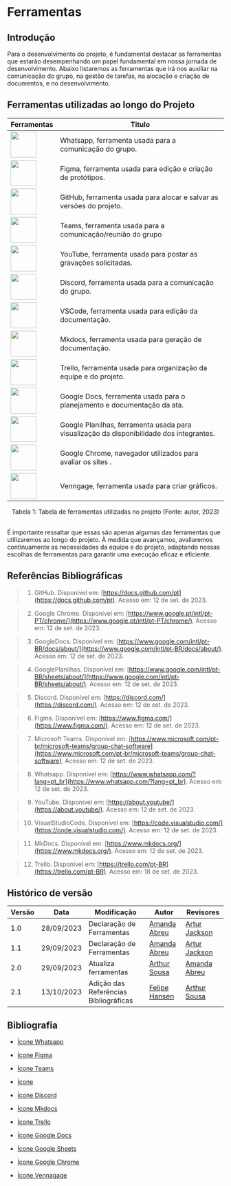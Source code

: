 # Ferramentas

## Introdução

Para o desenvolvimento do projeto, é fundamental destacar as ferramentas que estarão desempenhando um papel fundamental em nossa jornada de desenvolvimento. Abaixo listaremos as ferramentas que irá nos auxiliar na comunicação do grupo, na gestão de tarefas, na alocação e criação de documentos, e no desenvolvimento.

## Ferramentas utilizadas ao longo do Projeto

| Ferramentas   | Titulo                |
|--------------|-----------------------|
| <img src="https://i.pinimg.com/564x/e6/85/55/e685555d3879dd2407d668086ee7208a.jpg" width=60>   | Whatsapp, ferramenta usada para a comunicação do grupo. |
| <img src="https://i.pinimg.com/564x/17/06/c9/1706c9f16bd08eb5e03f1df3e0a94a1c.jpg" width=60>   | Figma, ferramenta usada para edição e criação de protótipos. |
| <img src="https://i.pinimg.com/564x/f9/a6/12/f9a6129b0d10fd385e85a8cc50e25e15.jpg" width=60>   | GitHub, ferramenta usada para alocar e salvar as versões do projeto. |
| <img src="https://i.pinimg.com/564x/7f/2d/ec/7f2deca4b7b1b4821d04bc274f6d5952.jpg" width=60>   | Teams, ferramenta usada para a comunicação/reunião do grupo |
| <img src="https://i.pinimg.com/564x/9c/d5/00/9cd500ccd6f558737c0d7f40773ec592.jpg" width=60>   | YouTube, ferramenta usada para postar as gravações solicitadas. |
| <img src="https://i.pinimg.com/736x/3c/01/4a/3c014a1bf0cd1f1f2afe8f1d777c3f7a.jpg" width=60>   | Discord, ferramenta usada para a comunicação do grupo. |
| <img src="https://i.pinimg.com/564x/60/b9/04/60b904c289a5efab59301fbede03dc84.jpg" width=60>   | VSCode, ferramenta usada para edição da documentação. |
| <img src="https://gdm-catalog-fmapi-prod.imgix.net/ProductLogo/37521c65-4bd8-44fb-ac25-f80bbe193828.png?auto=format,compress&size=150" width=60>   | Mkdocs, ferramenta usada para geração de documentação. |
| <img src="https://cdn.icon-icons.com/icons2/2415/PNG/512/trello_plain_logo_icon_146319.png" width=60>   | Trello, ferramenta usada para organização da equipe e do projeto. |
| <img src="https://upload.wikimedia.org/wikipedia/commons/thumb/0/01/Google_Docs_logo_%282014-2020%29.svg/47px-Google_Docs_logo_%282014-2020%29.svg.png?20220322143607" width=60>   | Google Docs, ferramenta usada para o planejamento e documentação da ata. |
| <img src="https://upload.wikimedia.org/wikipedia/commons/3/30/Google_Sheets_logo_%282014-2020%29.svg" width=60>   | Google Planilhas, ferramenta usada para visualização da disponibilidade dos integrantes. |
| <img src="https://upload.wikimedia.org/wikipedia/commons/e/e1/Google_Chrome_icon_%28February_2022%29.svg" width=60>   | Google Chrome, navegador utilizados para avaliar os sites . |
| <img src="https://infograph.venngage.com/media/v2_img/logo_blue.svg" width=60>   | Venngage, ferramenta usada para criar gráficos. |

<div style= "text-align: center">
    <p>Tabela 1: Tabela de ferramentas utilizadas no projeto (Fonte: autor, 2023)</p> 
</div>
<br>
É importante ressaltar que essas são apenas algumas das ferramentas que utilizaremos ao longo do projeto. À medida que avançamos, avaliaremos continuamente as necessidades da equipe e do projeto, adaptando nossas escolhas de ferramentas para garantir uma execução eficaz e eficiente.

## Referências Bibliográficas

>1. GitHub. Disponível em: [https://docs.github.com/pt](https://docs.github.com/pt). Acesso em: 12 de set. de 2023.

>2. Google Chrome. Disponível em: [https://www.google.pt/intl/pt-PT/chrome/](https://www.google.pt/intl/pt-PT/chrome/). Acesso em: 12 de set. de 2023.

>3. GoogleDocs. Disponível em: [https://www.google.com/intl/pt-BR/docs/about/](https://www.google.com/intl/pt-BR/docs/about/). Acesso em: 12 de set. de 2023.

>4. GooglePlanilhas. Disponível em: [https://www.google.com/intl/pt-BR/sheets/about/](https://www.google.com/intl/pt-BR/sheets/about/). Acesso em: 12 de set. de 2023.

>5. Discord. Disponível em: [https://discord.com/](https://discord.com/). Acesso em: 12 de set. de 2023.

>6. Figma. Disponível em: [https://www.figma.com/](https://www.figma.com/). Acesso em: 12 de set. de 2023.

>7. Microsoft Teams. Disponível em: [https://www.microsoft.com/pt-br/microsoft-teams/group-chat-software](https://www.microsoft.com/pt-br/microsoft-teams/group-chat-software). Acesso em: 12 de set. de 2023.

>8. Whatsapp. Disponível em: [https://www.whatsapp.com/?lang=pt_br](https://www.whatsapp.com/?lang=pt_br). Acesso em: 12 de set. de 2023.

>9. YouTube. Disponível em: [https://about.youtube/](https://about.youtube/). Acesso em: 12 de set. de 2023.

>10. VisualStudioCode. Disponível em: [https://code.visualstudio.com/](https://code.visualstudio.com/). Acesso em: 12 de set. de 2023.

>11. MkDocs. Disponível em: [https://www.mkdocs.org/](https://www.mkdocs.org/). Acesso em: 12 de set. de 2023.

>12. Trello. Disponível em: [https://trello.com/pt-BR](https://trello.com/pt-BR). Acesso em: 18 de set. de 2023.


## Histórico de versão

| Versão | Data       | Modificação                             | Autor                         | Revisores                         |
| ------ | ---------- | --------------------------------------- | ----------------------------- |-----------------------------------|
|    1.0   |   28/09/2023   |   Declaração de Ferramentas | [Amanda Abreu](https://github.com/Amandaaaaabreu) | [Artur Jackson](https://github.com/artur-jack) |
|    1.1   |   29/09/2023   |   Declaração de Ferramentas | [Amanda Abreu](https://github.com/Amandaaaaabreu) | [Artur Jackson](https://github.com/artur-jack) |
|    2.0   |   29/09/2023   |   Atualiza ferramentas | [Arthur Sousa](https://github.com/arthurrsousa) | [Amanda Abreu](https://github.com/Amandaaaaabreu) |
|    2.1   |   13/10/2023   |   Adição das Referências Bibliográficas | [Felipe Hansen](https://github.com/FHansen98) | [Arthur Sousa](https://github.com/arthurrsousa) |


## Bibliografia

* [Ícone Whatsapp](https://i.pinimg.com/564x/e6/85/55/e685555d3879dd2407d668086ee7208a.jpg)

* [Ícone Figma](https://i.pinimg.com/564x/17/06/c9/1706c9f16bd08eb5e03f1df3e0a94a1c.jpg)

* [Ícone Teams](https://i.pinimg.com/564x/7f/2d/ec/7f2deca4b7b1b4821d04bc274f6d5952.jpg)

* [Ícone](https://i.pinimg.com/564x/7f/2d/ec/7f2deca4b7b1b4821d04bc274f6d5952.jpg)

* [Ícone Discord](https://i.pinimg.com/736x/3c/01/4a/3c014a1bf0cd1f1f2afe8f1d777c3f7a.jpg)

* [Ícone Mkdocs](https://gdm-catalog-fmapi-prod.imgix.net/ProductLogo/37521c65-4bd8-44fb-ac25-f80bbe193828.png?auto=format,compress&size=150)

* [Ícone Trello](https://logosmarcas.net/wp-content/uploads/2021/03/Trello-Logo.png)

* [Ícone Google Docs](https://1000logos.net/wp-content/uploads/2023/01/Google-Docs-logo.png)

* [Ícone Google Sheets](https://upload.wikimedia.org/wikipedia/commons/3/30/Google_Sheets_logo_%282014-2020%29.svg)

* [Ícone Google Chrome](https://upload.wikimedia.org/wikipedia/commons/e/e1/Google_Chrome_icon_%28February_2022%29.svg)

* [Ícone Vennagage](https://infograph.venngage.com/infographics)